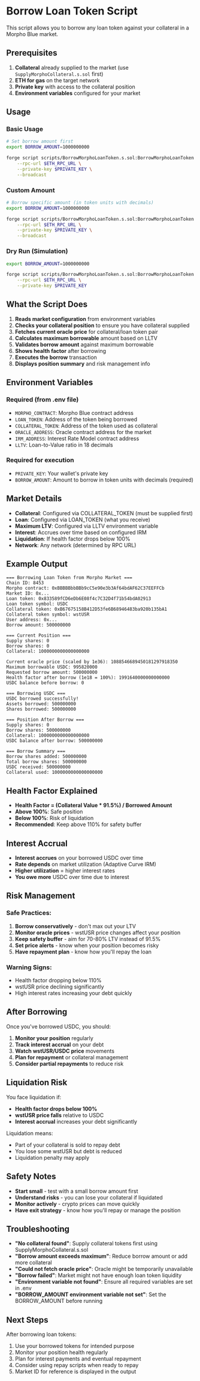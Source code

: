 # Borrow Loan Token Script

This script allows you to borrow any loan token against your collateral in a Morpho Blue market.

## Prerequisites

1. **Collateral** already supplied to the market (use `SupplyMorphoCollateral.s.sol` first)
2. **ETH for gas** on the target network
3. **Private key** with access to the collateral position
4. **Environment variables** configured for your market

## Usage

### Basic Usage
```bash
# Set borrow amount first
export BORROW_AMOUNT=1000000000

forge script scripts/BorrowMorphoLoanToken.s.sol:BorrowMorphoLoanToken \
    --rpc-url $ETH_RPC_URL \
    --private-key $PRIVATE_KEY \
    --broadcast
```

### Custom Amount
```bash
# Borrow specific amount (in token units with decimals)
export BORROW_AMOUNT=1000000000

forge script scripts/BorrowMorphoLoanToken.s.sol:BorrowMorphoLoanToken \
    --rpc-url $ETH_RPC_URL \
    --private-key $PRIVATE_KEY \
    --broadcast
```

### Dry Run (Simulation)
```bash
export BORROW_AMOUNT=1000000000

forge script scripts/BorrowMorphoLoanToken.s.sol:BorrowMorphoLoanToken \
    --rpc-url $ETH_RPC_URL \
    --private-key $PRIVATE_KEY
```

## What the Script Does

1. **Reads market configuration** from environment variables
2. **Checks your collateral position** to ensure you have collateral supplied
3. **Fetches current oracle price** for collateral/loan token pair
4. **Calculates maximum borrowable** amount based on LLTV
5. **Validates borrow amount** against maximum borrowable
6. **Shows health factor** after borrowing
7. **Executes the borrow** transaction
8. **Displays position summary** and risk management info

## Environment Variables

### Required (from .env file)
- `MORPHO_CONTRACT`: Morpho Blue contract address
- `LOAN_TOKEN`: Address of the token being borrowed
- `COLLATERAL_TOKEN`: Address of the token used as collateral
- `ORACLE_ADDRESS`: Oracle contract address for the market
- `IRM_ADDRESS`: Interest Rate Model contract address
- `LLTV`: Loan-to-Value ratio in 18 decimals

### Required for execution
- `PRIVATE_KEY`: Your wallet's private key
- `BORROW_AMOUNT`: Amount to borrow in token units with decimals (required)

## Market Details

- **Collateral**: Configured via COLLATERAL_TOKEN (must be supplied first)
- **Loan**: Configured via LOAN_TOKEN (what you receive)
- **Maximum LTV**: Configured via LLTV environment variable
- **Interest**: Accrues over time based on configured IRM
- **Liquidation**: If health factor drops below 100%
- **Network**: Any network (determined by RPC URL)

## Example Output

```
=== Borrowing Loan Token from Morpho Market ===
Chain ID: 8453
Morpho contract: 0xBBBBBbbBBb9cC5e90e3b3Af64bdAF62C37EEFFCb
Market ID: 0x...
Loan token: 0x833589fCD6eDb6E08f4c7C32D4f71b54bdA02913
Loan token symbol: USDC
Collateral token: 0xB67675158B412D53fe6B68946483ba920b135bA1
Collateral token symbol: wstUSR
User address: 0x...
Borrow amount: 500000000

=== Current Position ===
Supply shares: 0
Borrow shares: 0
Collateral: 1000000000000000000

Current oracle price (scaled by 1e36): 1088546689450181297918350
Maximum borrowable USDC: 995820000
Requested borrow amount: 500000000
Health factor after borrow (1e18 = 100%): 1991640000000000000
USDC balance before borrow: 0

=== Borrowing USDC ===
USDC borrowed successfully!
Assets borrowed: 500000000
Shares borrowed: 500000000

=== Position After Borrow ===
Supply shares: 0
Borrow shares: 500000000
Collateral: 1000000000000000000
USDC balance after borrow: 500000000

=== Borrow Summary ===
Borrow shares added: 500000000
Total borrow shares: 500000000
USDC received: 500000000
Collateral used: 1000000000000000000
```

## Health Factor Explained

- **Health Factor = (Collateral Value * 91.5%) / Borrowed Amount**
- **Above 100%**: Safe position
- **Below 100%**: Risk of liquidation
- **Recommended**: Keep above 110% for safety buffer

## Interest Accrual

- **Interest accrues** on your borrowed USDC over time
- **Rate depends** on market utilization (Adaptive Curve IRM)
- **Higher utilization** = higher interest rates
- **You owe more** USDC over time due to interest

## Risk Management

### Safe Practices:
1. **Borrow conservatively** - don't max out your LTV
2. **Monitor oracle prices** - wstUSR price changes affect your position
3. **Keep safety buffer** - aim for 70-80% LTV instead of 91.5%
4. **Set price alerts** - know when your position becomes risky
5. **Have repayment plan** - know how you'll repay the loan

### Warning Signs:
- Health factor dropping below 110%
- wstUSR price declining significantly
- High interest rates increasing your debt quickly

## After Borrowing

Once you've borrowed USDC, you should:

1. **Monitor your position** regularly
2. **Track interest accrual** on your debt
3. **Watch wstUSR/USDC price** movements
4. **Plan for repayment** or collateral management
5. **Consider partial repayments** to reduce risk

## Liquidation Risk

You face liquidation if:
- **Health factor drops below 100%**
- **wstUSR price falls** relative to USDC
- **Interest accrual** increases your debt significantly

Liquidation means:
- Part of your collateral is sold to repay debt
- You lose some wstUSR but debt is reduced
- Liquidation penalty may apply

## Safety Notes

- **Start small** - test with a small borrow amount first
- **Understand risks** - you can lose your collateral if liquidated
- **Monitor actively** - crypto prices can move quickly
- **Have exit strategy** - know how you'll repay or manage the position

## Troubleshooting

- **"No collateral found"**: Supply collateral tokens first using SupplyMorphoCollateral.s.sol
- **"Borrow amount exceeds maximum"**: Reduce borrow amount or add more collateral
- **"Could not fetch oracle price"**: Oracle might be temporarily unavailable
- **"Borrow failed"**: Market might not have enough loan token liquidity
- **"Environment variable not found"**: Ensure all required variables are set in .env
- **"BORROW_AMOUNT environment variable not set"**: Set the BORROW_AMOUNT before running

## Next Steps

After borrowing loan tokens:
1. Use your borrowed tokens for intended purpose
2. Monitor your position health regularly
3. Plan for interest payments and eventual repayment
4. Consider using repay scripts when ready to repay
5. Market ID for reference is displayed in the output
